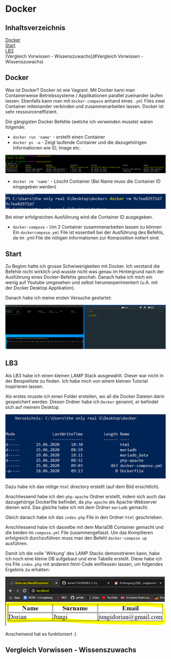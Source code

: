 # Docker

## Inhaltsverzeichnis

[Docker](#docker)  
[Start](#start)  
[LB3](#LB3)  
[Vergleich Vorwissen - Wissenszuwachs](#Vergleich Vorwissen - Wissenszuwachs)  


<a name="Docker"/>
<a name="start"/>
<a name="LB3"/>
<a name="Vergleich Vorwissen - Wissenszuwachs"/>

## Docker
Was ist Docker?
Docker ist wie Vagrant. Mit Docker kann man Containerweise Betriebssysteme / Applikationen parallel zueinander laufen lassen. Ebenfalls kann man mit `docker-compose` anhand eines `.yml` Files zwei Container miteinander verbinden und zusammenarbeiten lassen. Docker ist sehr ressourceneffizient.

Die gängigsten Docker Befehle (welche ich verwenden musste) wären folgende:

- `docker run 'name'` - erstellt einen Container
- `docker ps -a` - Zeigt laufende Container und die dazugehörigen Informationen wie ID, Image etc.

![no](https://github.com/dorian1142/M300.3/blob/master/dockerrun.PNG)

- `docker rm 'name'` - Löscht Container (Bei Name muss die Container ID eingegeben werden)

![no](https://github.com/dorian1142/M300.3/blob/master/dockerrm.PNG)

Bei einer erfolgreichen Ausführung wird die Container ID ausgegeben.

- `docker-compose` - Um 2 Container zusammenarbeiten lassen zu können
Ein `dockercompose.yml` File ist essentiell bei der Ausführung des Befehls, da im .yml File die nötigen Informationen zur Komposition notiert sind.

## Start
Zu Beginn hatte ich grosse Schwiwerigkeiten mit Docker. Ich verstand die Befehle nicht wirklich und wusste nicht was genau im Hintergrund nach der Ausführung eines Docker-Befehls geschah. Danach habe ich mich ein wenig auf Youtube umgesehen und selbst herumexperimentiert (u.A. mit der Docker Desktop Applikation).

Danach habe ich meine ersten Versuche gestartet:

![no](https://github.com/dorian1142/M300.3/blob/master/dockerfirsttry.PNG)

## LB3
Als LB3 habe ich einen kleinen LAMP Stack ausgewählt. Dieser war nicht in der Beispielliste zu finden. Ich habe mich von einem kleinen Tutorial inspirieren lassen.

Als erstes musste ich einen Folder erstellen, wo all die Docker Dateien darin gespeichert werden. Diesen Ordner habe ich `Docker` genannt, er befindet sich auf meinem Desktop.

![no](https://github.com/dorian1142/M300.3/blob/master/dockerinhalt.PNG)

Dazu habe ich das nötige `html` directory erstellt (auf dem Bild ersichtlich). 

Anschliessend habe ich den `php-apache` Ordner erstellt, indem sich auch das dazugehörige Dockerfile befindet, da `php-apache` als Apache-Webserver dienen wird. Das gleiche habe ich mit dem Ordner `mariadb` gemacht.

Gleich danach habe ich das `index.php` File in den Ordner `html` geschrieben.

Anschliessend habe ich dasselbe mit dem MariaDB Container gemacht und die beiden im `compose.yml` File zusammengefasst.
Um das Kompilieren erfolgreich durchzuführen muss man den Befehl `docker-compose up` ausführen. 

Damit ich die volle 'Wirkung' des LAMP Stacks demonstrieren kann, habe ich noch eine kleine DB aufgebaut und eine Tabelle erstellt.
Diese habe ich ins File `index.php` mit anderem html-Code einfliessen lassen, um folgendes Ergebnis zu erhalten:

![no](https://github.com/dorian1142/M300.3/blob/master/site.PNG)

Anscheinend hat es funktioniert :)

## Vergleich Vorwissen - Wissenszuwachs

